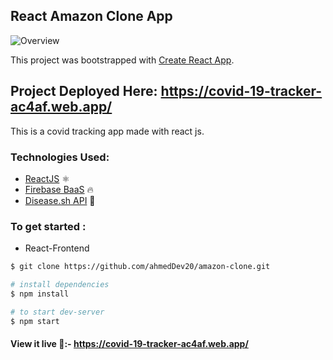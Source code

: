 ## React Amazon Clone App

![Overview](https://i.imgur.com/s6bKOxC.png)

This project was bootstrapped with [Create React App](https://github.com/facebook/create-react-app).

## Project Deployed Here: https://covid-19-tracker-ac4af.web.app/

This is a covid tracking app made with react js.

### Technologies Used:

- <a href="https://reactjs.org/">ReactJS</a> ⚛
- <a href="https://firebase.google.com/docs/">Firebase BaaS</a> 🔥
- <a href="https://disease.sh/">Disease.sh API</a> 🦠

### To get started :

- React-Frontend

```sh
$ git clone https://github.com/ahmedDev20/amazon-clone.git

# install dependencies
$ npm install

# to start dev-server
$ npm start
```

#### View it live 🔴:- https://covid-19-tracker-ac4af.web.app/
